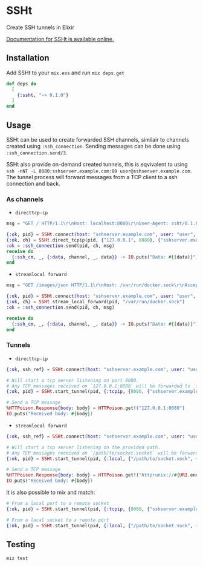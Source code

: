 # SSHt

Create SSH tunnels in Elixir

[Documentation for SSHt is available online.](https://hexdocs.pm/ssht)

## Installation

Add SSHt to your `mix.exs` and run `mix deps.get`

```elixir
def deps do
  [
    {:ssht, "~> 0.1.0"}
  ]
end
```

## Usage

SSHt can be used to create forwarded SSH channels, similair to channels created using `:ssh_connection`.
Sending messages can be done using `:ssh_connection.send/3`.

SSHt also provide on-demand created tunnels, this is eqvivalent to using `ssh -nNT -L 8080:sshserver.example.com:80 user@sshserver.example.com`.
The tunnel process will forward messages from a TCP client to a ssh connection and back.

### As channels

* `directtcp-ip`

```elixir
msg = "GET / HTTP/1.1\r\nHost: localhost:8080\r\nUser-Agent: ssht/0.1.0\r\nAccept: */*\r\n\r\n"

{:ok, pid} = SSHt.connect(host: "sshserver.example.com", user: "user", password: "password")
{:ok, ch} = SSHt.direct_tcpip(pid, {"127.0.0.1", 8080}, {"sshserver.example.com", 80})
:ok = :ssh_connection.send(pid, ch, msg)
receive do
  {:ssh_cm, _, {:data, channel, _, data}} -> IO.puts("Data: #{(data)}")
end
```

* `streamlocal forward`

```elixir
msg = "GET /images/json HTTP/1.1\r\nHost: /var/run/docker.sock\r\nAccept: */*\r\n\r\n"

{:ok, pid} = SSHt.connect(host: "sshserver.example.com", user: "user", password: "password")
{:ok, ch} = SSHt.stream_local_forward(pid, "/var/run/docker.sock")
:ok = :ssh_connection.send(pid, ch, msg)

receive do
  {:ssh_cm, _, {:data, channel, _, data}} -> IO.puts("Data: #{(data)}")
end
```

### Tunnels

* `directtcp-ip`

```elixir
{:ok, ssh_ref} = SSHt.connect(host: "sshserver.example.com", user: "user", password: "password")

# Will start a tcp server listening on port 8080.
# Any TCP messages received on `127.0.0.1:8080` will be forwarded to `sshserver.example.com:80`
{:ok, pid} = SSHt.start_tunnel(pid, {:tcpip, {8080, {"sshserver.example.com", 80}}})

# Send a TCP message
%HTTPoison.Response{body: body} = HTTPoison.get!("127.0.0.1:8080")
IO.puts("Received body: #{body})
```

* `streamlocal forward`

```elixir
{:ok, ssh_ref} = SSHt.connect(host: "sshserver.example.com", user: "user", password: "password")

# Will start a tcp server listening on the provided path.
# Any TCP messages received on `/path/to/socket.socket` will be forwarded to the `/path/`to/remote.sock` on sshserver.example.com
{:ok, pid} = SSHt.start_tunnel(pid, {:local, {"/path/to/socket.sock", {"sshserver.example.com", "/path/to/remote.sock"}}})

# Send a TCP message
%HTTPoison.Response{body: body} = HTTPoison.get!("http+unix://#{URI.encode_www_form("/path/to/socket.sock")}")
IO.puts("Received body: #{body})
```

It is also possible to mix and match:

```elixir
# From a local port to a remote socket
{:ok, pid} = SSHt.start_tunnel(pid, {:tcpip, {8080, {"sshserver.example.com", "/path/to/remote.sock"}}})

# From a local socket to a remote port
{:ok, pid} = SSHt.start_tunnel(pid, {:local, {"/path/to/socket.sock", {"sshserver.example.com", 80}}})
```

## Testing

```bash
mix test
```
